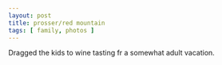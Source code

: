 ```yaml
---
layout: post
title: prosser/red mountain
tags: [ family, photos ]
---
```


Dragged the kids to wine tasting fr a somewhat adult vacation.

<script src="https://cdn.jsdelivr.net/npm/publicalbum@latest/embed-ui.min.js" async></script>
<div class="pa-gallery-player-widget" style="width:640px; height:480px; display:none;"
  data-link="https://photos.app.goo.gl/GztLc4VRabTjjnj89"
  data-title="prosser/red mountain"
  data-description="14 new items added to shared album">
  <object data="https://lh3.googleusercontent.com/pw/AIL4fc_nLg1AFPED263jrUDrPEdG2YMYiNXX7u9W4bxhNOZ2ALf4M_J0e8HGmbNNv9qJdmUDyW6VNI_j2kKXrzIptSh30d3lRkpU1TNhA0DOAQHb4KAPjy7P=w1920-h1080"></object>
  <object data="https://lh3.googleusercontent.com/pw/AIL4fc8v1Qpntd97bE1wyj5J2KhFKAnupi9e7vAgFYuF5u2S90N5Ke5Cyb0nD6DlEJ-KsofBmqlFCr15kWoRwHwbT5d2JV0Lb68dixyKNGN-j26NB8fJznhy=w1920-h1080"></object>
  <object data="https://lh3.googleusercontent.com/pw/AIL4fc_AV-NHS6s_JxHpCZGNT20llS14lmH0wrYnrX0j7H0Zar1yssK-MUT-BCB1QpbroE37BQqrGEXLRvSVs2tgo3I1Ytp5Y-KE2Jvu_wwJ1vzZADeGd_b-=w1920-h1080"></object>
  <object data="https://lh3.googleusercontent.com/pw/AIL4fc_d02i57q4OKAWJRQwzwi5s2DK6Ubozgdl3qCVQHfak8Ha6vZn_J3thtC2mHMt2kvt9H0-AMPTUpF0jTyhlpczov8gWeOcaLMOAwmTY7L-8HRON-e9j=w1920-h1080"></object>
  <object data="https://lh3.googleusercontent.com/pw/AIL4fc8c2pXw1-6y6yxFDqQoe9pdoN8gOah2SSGB7e7Asop8Vvit3JMWz6TSVTOeGGpDlT6fVLjBO5T92jnBpTEXB5-9iR_1CVL1tu3xYPZdvioq2zxKfLV1=w1920-h1080"></object>
  <object data="https://lh3.googleusercontent.com/pw/AIL4fc8hEVIUorw_EafC2YAyk_KU9Ouivg0nN4XvdbM9Exx7oynWaZTAX3fhRSLmd0HLgTo9pvTT0Q_UnHy2la03b22apRQsxkb8i49m7himTtHf2azzC9hl=w1920-h1080"></object>
  <object data="https://lh3.googleusercontent.com/pw/AIL4fc_M1WRKwB6Yr9kB66fYRerWLdp8QQ4bL0FgjcaT-oU3JUc4sC74khcRNzJfR4Dm4dtEEy-YdjnLYe4s-0aUmrTABr6IVoZIJKxG9L-aweOiv5IZO_Nb=w1920-h1080"></object>
  <object data="https://lh3.googleusercontent.com/pw/AIL4fc8wR7jlT4-gGTKmWHD3R2A-reMFll3qhXbQmq8QuFdASuF_l3JnZKPMjauXj6ZQ4-8KPNFSHiJmBBDfs8fPQbA4-47T8w9qGsmeUygySUwl7kC3QbBs=w1920-h1080"></object>
  <object data="https://lh3.googleusercontent.com/pw/AIL4fc-DPTN9YBdIW4Vew-FJe-YyRebGG-4I6lj7Ko98y3R78jmdKJgQD9IKmXZHy2oz7e5SNZTIsyiBIFUVkT37wgyXWj4ljueFAWkBc5FiuGnPpJNDO4-z=w1920-h1080"></object>
  <object data="https://lh3.googleusercontent.com/pw/AIL4fc_VF4CQ3YQ1hJLca1XhrDepZ7Gkz2OeVpzD4hBoNdKPP7HHDIbdfP7Sf0vOd0J4IjPRcRQG84YDl6ibsawSCkGF9XHQha4AvyXL9RndMnbN2vFWJxgg=w1920-h1080"></object>
  <object data="https://lh3.googleusercontent.com/pw/AIL4fc-4zLg5U1PDoVoKffLdaplohjKfDTriPd7A-N536A4Zfj-Ylgu77lDm0Vb_VkwbiLDMHmWbjjruZgjY5JSWENLnTIXLXidkng5zJOAa5rE10D7qiOTh=w1920-h1080"></object>
  <object data="https://lh3.googleusercontent.com/pw/AIL4fc-JKQru1YRP_I4pHXKVK8LPMLZ1-mHdmyLCCgOTQUEt2Jlbn_mSJ1v150qGcJWF0luYbOQsg7xtqjt-AcXWhGKky1E30oXjqEOqGQ_TM0URVogDDbzX=w1920-h1080"></object>
  <object data="https://lh3.googleusercontent.com/pw/AIL4fc_njxhMmXbKXqY9_FQeEXjpZbQBBFgI78RHsQwKHV46opb6v0tTe1V3SYct-oj_A5QmlCdB3yqu5vp9we-TYhHegVWsAJpCjxdaIVOAlnSckllrvko6=w1920-h1080"></object>
  <object data="https://lh3.googleusercontent.com/pw/AIL4fc-ybgXw4EYWtp5d8YwMlzYPt_VjGhe1jAPA1O3njF8wjlDBjl2cNOHPQiP40DR_1FDl4NGJPFevbSrS8LNKihnxmr1-OanghABAwfNR_g7GwhSS8h8R=w1920-h1080"></object>
</div>
